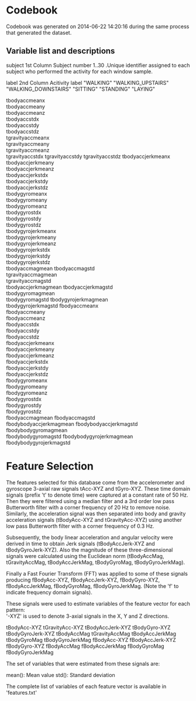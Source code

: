 Codebook
========
Codebook was generated on 2014-06-22 14:20:16 during the same process that generated the dataset. 

Variable list and descriptions
------------------------------

subject                    1st Column
    Subject number
                           1..30 .Unique identifier assigned to each subject
                           who performed the activity for each window sample.

label                      2nd Column
    Acitivity label
                           "WALKING"
                           "WALKING_UPSTAIRS"
                           "WALKING_DOWNSTAIRS"
                           "SITTING"
                           "STANDING"
                           "LAYING"
                           
tbodyaccmeanx  
tbodyaccmeany	
tbodyaccmeanz	
tbodyaccstdx	
tbodyaccstdy	
tbodyaccstdz	
tgravityaccmeanx	
tgravityaccmeany	
tgravityaccmeanz	
tgravityaccstdx	
tgravityaccstdy	
tgravityaccstdz	
tbodyaccjerkmeanx	
tbodyaccjerkmeany	
tbodyaccjerkmeanz	
tbodyaccjerkstdx	
tbodyaccjerkstdy	
tbodyaccjerkstdz	
tbodygyromeanx	
tbodygyromeany	
tbodygyromeanz	
tbodygyrostdx	
tbodygyrostdy	
tbodygyrostdz	
tbodygyrojerkmeanx	
tbodygyrojerkmeany	
tbodygyrojerkmeanz	
tbodygyrojerkstdx	
tbodygyrojerkstdy	
tbodygyrojerkstdz	
tbodyaccmagmean	
tbodyaccmagstd	
tgravityaccmagmean	
tgravityaccmagstd	
tbodyaccjerkmagmean	
tbodyaccjerkmagstd	
tbodygyromagmean	
tbodygyromagstd	
tbodygyrojerkmagmean	
tbodygyrojerkmagstd	
fbodyaccmeanx	
fbodyaccmeany	
fbodyaccmeanz	
fbodyaccstdx	
fbodyaccstdy	
fbodyaccstdz	
fbodyaccjerkmeanx	
fbodyaccjerkmeany	
fbodyaccjerkmeanz	
fbodyaccjerkstdx	
fbodyaccjerkstdy	
fbodyaccjerkstdz	
fbodygyromeanx	
fbodygyromeany	
fbodygyromeanz	
fbodygyrostdx	
fbodygyrostdy	
fbodygyrostdz	
fbodyaccmagmean	
fbodyaccmagstd	
fbodybodyaccjerkmagmean	
fbodybodyaccjerkmagstd	
fbodybodygyromagmean	
fbodybodygyromagstd	
fbodybodygyrojerkmagmean	
fbodybodygyrojerkmagstd


Feature Selection 
=================

The features selected for this database come from the accelerometer and gyroscope 3-axial raw signals tAcc-XYZ and tGyro-XYZ. These time domain signals (prefix 't' to denote time) were captured at a constant rate of 50 Hz. Then they were filtered using a median filter and a 3rd order low pass Butterworth filter with a corner frequency of 20 Hz to remove noise. Similarly, the acceleration signal was then separated into body and gravity acceleration signals (tBodyAcc-XYZ and tGravityAcc-XYZ) using another low pass Butterworth filter with a corner frequency of 0.3 Hz. 

Subsequently, the body linear acceleration and angular velocity were derived in time to obtain Jerk signals (tBodyAccJerk-XYZ and tBodyGyroJerk-XYZ). Also the magnitude of these three-dimensional signals were calculated using the Euclidean norm (tBodyAccMag, tGravityAccMag, tBodyAccJerkMag, tBodyGyroMag, tBodyGyroJerkMag). 

Finally a Fast Fourier Transform (FFT) was applied to some of these signals producing fBodyAcc-XYZ, fBodyAccJerk-XYZ, fBodyGyro-XYZ, fBodyAccJerkMag, fBodyGyroMag, fBodyGyroJerkMag. (Note the 'f' to indicate frequency domain signals). 

These signals were used to estimate variables of the feature vector for each pattern:  
'-XYZ' is used to denote 3-axial signals in the X, Y and Z directions.

tBodyAcc-XYZ
tGravityAcc-XYZ
tBodyAccJerk-XYZ
tBodyGyro-XYZ
tBodyGyroJerk-XYZ
tBodyAccMag
tGravityAccMag
tBodyAccJerkMag
tBodyGyroMag
tBodyGyroJerkMag
fBodyAcc-XYZ
fBodyAccJerk-XYZ
fBodyGyro-XYZ
fBodyAccMag
fBodyAccJerkMag
fBodyGyroMag
fBodyGyroJerkMag

The set of variables that were estimated from these signals are: 

mean(): Mean value
std(): Standard deviation

The complete list of variables of each feature vector is available in 'features.txt'
